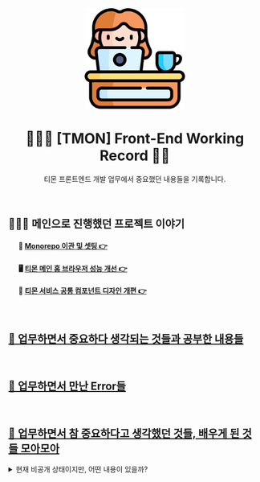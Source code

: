 <div align="center">
  <img width="200px;" src="./images/work-icon.png"/>
</div>
<h1 align="center">👩🏻‍💻 [TMON] Front-End Working Record ✍🏻</h1>
<div align="center">티몬 프론트엔드 개발 업무에서 중요했던 내용들을 기록합니다.</div>

<br />
<br />

## 👩🏻‍💻 메인으로 진행했던 프로젝트 이야기

<div style="margin-left: 20px;">
  <h4>📁 <a href="https://github.com/mireyhgnay/fe-monorepo">Monorepo 이관 및 셋팅 👉</a></h4>
  <h4>🖥️ <a href="https://github.com/mireyhgnay/browser-performance-upgrade">티몬 메인 홈 브라우저 성능 개선 👉</a></h4>
  <h4>🎨 <a href="https://hyerimiya.notion.site/5975ea18cc0b46a0b6aab69af82027a6?pvs=4">티몬 서비스 공통 컴포넌트 디자인 개편 👉</a></h4>
</div>

<br />

## [📝 업무하면서 중요하다 생각되는 것들과 공부한 내용들](https://github.com/mireyhgnay/fe-working-record/blob/main/Study/README.md)

<br />

## [🚨 업무하면서 만난 Error들](https://github.com/mireyhgnay/fe-working-record/blob/main/Error/README.md)

<br />

## [🙏 업무하면서 참 중요하다고 생각했던 것들, 배우게 된 것들 모아모아](https://hyerimiya.notion.site/ab02ec2b977843ca9d7f801733f727a6?v=dfaf67d1c96247a4bf76f570291ecd8e&pvs=4)

<details>
  <summary>현재 비공개 상태이지만, 어떤 내용이 있을까?</summary>
  <img width="400px;" src="./images/record.png"/>
</details>
